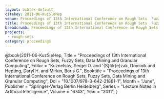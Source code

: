 ```yaml
---
layout: bibtex-default
citekey: 2011-06-KuzSleHep
venue: Proceedings of 13th International Conference on Rough Sets  Fuzzy Sets  Data Mining and Granular Computing
title: Proceedings of 13th International Conference on Rough Sets  Fuzzy Sets  Data Mining and Granular Computing (2011)
breadcrumb: Proceedings of 13th International Conference on Rough Sets  Fuzzy Sets  Data Mining and Granular Computing (2011)
projects:
 - rough-sets
category: proceedings
---
```

@book{2011-06-KuzSleHep,
	Title =  "Proceedings of 13th International Conference on Rough Sets, Fuzzy Sets, Data Mining and Granular Computing",
	Editor =  "Kuznetsov, Sergei O. and \'{S}l\k{e}zak, Dominik and Hepting, Daryl H. and Mirkin, Boris G.",
	Booktitle =  "Proceedings of 13th International Conference on Rough Sets, Fuzzy Sets, Data Mining and Granular Computing",
	Doi =  "10.1007/978-3-642-21881-1",
	Month =  "June",
	Publisher =  "Springer-Verlag Berlin Heidelberg",
	Series =  "Lecture Notes in Artificial Intelligence",
	Volume =  "6743",
	Year =  "2011",
}
